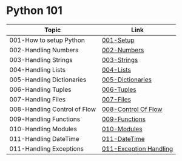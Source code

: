 # Python 101

Topic | Link
------------ | -------------
001-How to setup Python | [001-Setup](https://github.com/naeemmohd/python/tree/master/Python%20101/001-HelloWorld)
002-Handling Numbers | [002-Numbers](https://github.com/naeemmohd/python/tree/master/Python%20101/002-Numbers)
003-Handling Strings | [003-Strings](https://github.com/naeemmohd/python/tree/master/Python%20101/003-Strings)
004-Handling Lists | [004-Lists](https://github.com/naeemmohd/python/tree/master/Python%20101/004-Lists)
005-Handling Dictionaries | [005-Dictionaries](https://github.com/naeemmohd/python/tree/master/Python%20101/005-Dictionaries)
006-Handling Tuples | [006-Tuples](https://github.com/naeemmohd/python/tree/master/Python%20101/006-Tuples)
007-Handling Files | [007-Files](https://github.com/naeemmohd/python/tree/master/Python%20101/007-Files)
008-Handling Control of Flow | [008-Control Of Flow](https://github.com/naeemmohd/python/tree/master/Python%20101/008-ControlOfFlow)
009-Handling Functions | [009-Functions](https://github.com/naeemmohd/python/tree/master/Python%20101/009-Functions)
010-Handling Modules | [010-Modules](https://github.com/naeemmohd/python/tree/master/Python%20101/010-Modules)
011-Handling DateTime | [011-DateTime](https://github.com/naeemmohd/python/tree/master/Python%20101/011-DateTime)
011-Handling Exceptions | [011-Exception Handling](https://github.com/naeemmohd/python/tree/master/Python%20101/012-ExceptionHandling)


